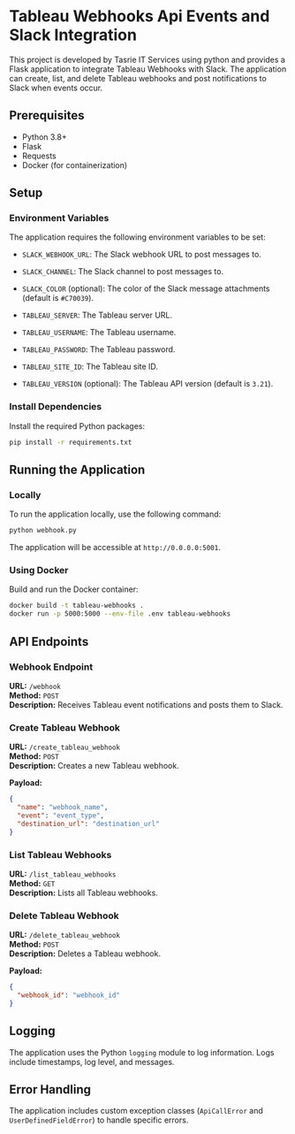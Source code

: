 
# Tableau Webhooks Api Events and Slack Integration

This project is developed by Tasrie IT Services using python and provides a Flask application to integrate Tableau Webhooks with Slack. The application can create, list, and delete Tableau webhooks and post notifications to Slack when events occur.

## Prerequisites

- Python 3.8+
- Flask
- Requests
- Docker (for containerization)

## Setup

### Environment Variables

The application requires the following environment variables to be set:

- `SLACK_WEBHOOK_URL`: The Slack webhook URL to post messages to.
- `SLACK_CHANNEL`: The Slack channel to post messages to.
- `SLACK_COLOR` (optional): The color of the Slack message attachments (default is `#C70039`).

- `TABLEAU_SERVER`: The Tableau server URL.
- `TABLEAU_USERNAME`: The Tableau username.
- `TABLEAU_PASSWORD`: The Tableau password.
- `TABLEAU_SITE_ID`: The Tableau site ID.
- `TABLEAU_VERSION` (optional): The Tableau API version (default is `3.21`).

### Install Dependencies

Install the required Python packages:

```bash
pip install -r requirements.txt
```

## Running the Application

### Locally

To run the application locally, use the following command:

```bash
python webhook.py
```

The application will be accessible at `http://0.0.0.0:5001`.

### Using Docker

Build and run the Docker container:

```bash
docker build -t tableau-webhooks .
docker run -p 5000:5000 --env-file .env tableau-webhooks
```

## API Endpoints

### Webhook Endpoint

**URL:** `/webhook`  
**Method:** `POST`  
**Description:** Receives Tableau event notifications and posts them to Slack.

### Create Tableau Webhook

**URL:** `/create_tableau_webhook`  
**Method:** `POST`  
**Description:** Creates a new Tableau webhook.

**Payload:**

```json
{
  "name": "webhook_name",
  "event": "event_type",
  "destination_url": "destination_url"
}
```

### List Tableau Webhooks

**URL:** `/list_tableau_webhooks`  
**Method:** `GET`  
**Description:** Lists all Tableau webhooks.

### Delete Tableau Webhook

**URL:** `/delete_tableau_webhook`  
**Method:** `POST`  
**Description:** Deletes a Tableau webhook.

**Payload:**

```json
{
  "webhook_id": "webhook_id"
}
```

## Logging

The application uses the Python `logging` module to log information. Logs include timestamps, log level, and messages.

## Error Handling

The application includes custom exception classes (`ApiCallError` and `UserDefinedFieldError`) to handle specific errors.

